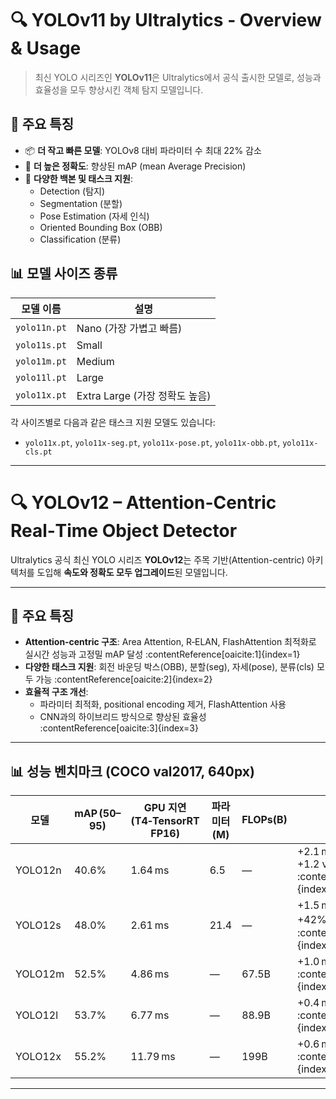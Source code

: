 # 🔍 YOLOv11 by Ultralytics - Overview & Usage

> 최신 YOLO 시리즈인 **YOLOv11**은 Ultralytics에서 공식 출시한 모델로, 성능과 효율성을 모두 향상시킨 객체 탐지 모델입니다.

## 🚀 주요 특징

- 📦 **더 작고 빠른 모델**: YOLOv8 대비 파라미터 수 최대 22% 감소
- 🎯 **더 높은 정확도**: 향상된 mAP (mean Average Precision)
- 🧠 **다양한 백본 및 태스크 지원**:
  - Detection (탐지)
  - Segmentation (분할)
  - Pose Estimation (자세 인식)
  - Oriented Bounding Box (OBB)
  - Classification (분류)

## 📊 모델 사이즈 종류

| 모델 이름 | 설명 |
|-----------|------|
| `yolo11n.pt` | Nano (가장 가볍고 빠름) |
| `yolo11s.pt` | Small |
| `yolo11m.pt` | Medium |
| `yolo11l.pt` | Large |
| `yolo11x.pt` | Extra Large (가장 정확도 높음) |

각 사이즈별로 다음과 같은 태스크 지원 모델도 있습니다:
- `yolo11x.pt`, `yolo11x-seg.pt`, `yolo11x-pose.pt`, `yolo11x-obb.pt`, `yolo11x-cls.pt`

---

# 🔍 YOLOv12 – Attention-Centric Real‑Time Object Detector

Ultralytics 공식 최신 YOLO 시리즈 **YOLOv12**는 주목 기반(Attention-centric) 아키텍처를 도입해 **속도와 정확도 모두 업그레이드**된 모델입니다.

---

## 🚀 주요 특징

- **Attention‑centric 구조**: Area Attention, R‑ELAN, FlashAttention 최적화로 실시간 성능과 고정밀 mAP 달성 :contentReference[oaicite:1]{index=1}  
- **다양한 태스크 지원**: 회전 바운딩 박스(OBB), 분할(seg), 자세(pose), 분류(cls) 모두 가능 :contentReference[oaicite:2]{index=2}  
- **효율적 구조 개선**:
  - 파라미터 최적화, positional encoding 제거, FlashAttention 사용
  - CNN과의 하이브리드 방식으로 향상된 효율성 :contentReference[oaicite:3]{index=3}

---

## 📊 성능 벤치마크 (COCO val2017, 640px)

| 모델 | mAP (50–95) | GPU 지연(T4‑TensorRT FP16) | 파라미터(M) | FLOPs(B) | 전 버전 대비 |
|------|-------------|-----------------------------|-------------|----------|-------------|
| YOLO12n | 40.6% | 1.64 ms | 6.5 | — | +2.1 mAP vs YOLOv10n / +1.2 vs YOLOv11n :contentReference[oaicite:4]{index=4} |
| YOLO12s | 48.0% | 2.61 ms | 21.4 | — | +1.5 mAP vs RT‑DETR, +42% 속도 :contentReference[oaicite:5]{index=5} |
| YOLO12m | 52.5% | 4.86 ms | — | 67.5B | +1.0 mAP vs YOLO11m :contentReference[oaicite:6]{index=6} |
| YOLO12l | 53.7% | 6.77 ms | — | 88.9B | +0.4 mAP vs YOLO11l :contentReference[oaicite:7]{index=7} |
| YOLO12x | 55.2% | 11.79 ms | — | 199B | +0.6 mAP vs YOLO11x :contentReference[oaicite:8]{index=8} |

---


